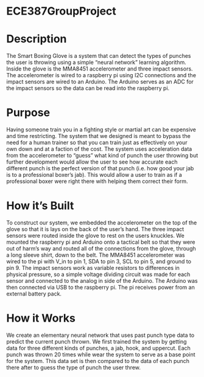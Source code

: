 # ECE387GroupProject

# Description
The Smart Boxing Glove is a system that can detect the types of punches the user is throwing using a simple “neural network” learning algorithm. Inside the glove is the MMA8451 accelerometer and three impact sensors. The accelerometer is wired to a raspberry pi using I2C connections and the impact sensors are wired to an Arduino. The Arduino serves as an ADC for the impact sensors so the data can be read into the raspberry pi. 
# Purpose
Having someone train you in a fighting style or martial art can be expensive and time restricting. The system that we designed is meant to bypass the need for a human trainer so that you can train just as effectively on your own down and at a faction of the cost. The system uses acceleration data from the accelerometer to “guess” what kind of punch the user throwing but further development would allow the user to see how accurate each different punch is the perfect version of that punch (i.e. how good your jab is to a professional boxer’s jab). This would allow a user to train as if a professional boxer were right there with helping them correct their form.
# How it’s Built
To construct our system, we embedded the accelerometer on the top of the glove so that it is lays on the back of the user’s hand. The three impact sensors were routed inside the glove to rest on the users knuckles. We mounted the raspberry pi and Arduino onto a tactical belt so that they were out of harm’s way and routed all of the connections from the glove, through a long sleeve shirt, down to the belt. The MMA8451 accelerometer was wired to the pi with V_in to pin 1, SDA to pin 3, SCL to pin 5, and ground to pin 9. The impact sensors work as variable resistors to differences in physical pressure, so a simple voltage dividing circuit was made for each sensor and connected to the analog in side of the Arduino. The Arduino was then connected via USB to the raspberry pi. The pi receives power from an external battery pack. 
# How it Works
We create an elementary neural network that uses past punch type data to predict the current punch thrown. We first trained the system by getting data for three different kinds of punches, a jab, hook, and uppercut. Each punch was thrown 20 times while wear the system to serve as a base point for the system. This data set is then compared to the data of each punch there after to guess the type of punch the user threw.

